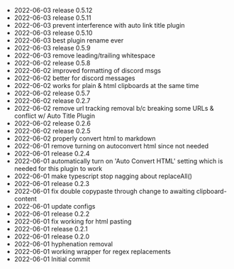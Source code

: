 - 2022-06-03	release 0.5.12
- 2022-06-03	release 0.5.11
- 2022-06-03	prevent interference with auto link title plugin
- 2022-06-03	release 0.5.10
- 2022-06-03	best plugin rename ever
- 2022-06-03	release 0.5.9
- 2022-06-03	remove leading/trailing whitespace
- 2022-06-02	release 0.5.8
- 2022-06-02	improved formatting of discord msgs
- 2022-06-02	better for discord messages
- 2022-06-02	works for plain & html clipboards at the same time
- 2022-06-02	release 0.5.7
- 2022-06-02	release 0.2.7
- 2022-06-02	remove url tracking removal b/c breaking some URLs & conflict w/ Auto Title Plugin
- 2022-06-02	release 0.2.6
- 2022-06-02	release 0.2.5
- 2022-06-02	properly convert html to markdown
- 2022-06-01	remove turning on autoconvert html since not needed
- 2022-06-01	release 0.2.4
- 2022-06-01	automatically turn on 'Auto Convert HTML' setting which is needed for this plugin to work
- 2022-06-01	make typescript stop nagging about replaceAll()
- 2022-06-01	release 0.2.3
- 2022-06-01	fix double copypaste through change to awaiting clipboard-content
- 2022-06-01	update configs
- 2022-06-01	release 0.2.2
- 2022-06-01	fix working for html pasting
- 2022-06-01	release 0.2.1
- 2022-06-01	release 0.2.0
- 2022-06-01	hyphenation removal
- 2022-06-01	working wrapper for regex replacements
- 2022-06-01	Initial commit
